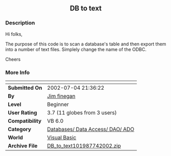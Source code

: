 ﻿<div align="center">

## DB to text


</div>

### Description

Hi folks,

The purpose of this code is to scan a database's table and then export them into a number of text files. Simplely change the name of the ODBC.

Cheers
 
### More Info
 


<span>             |<span>
---                |---
**Submitted On**   |2002-07-04 21:36:22
**By**             |[Jim finegan](https://github.com/Planet-Source-Code/PSCIndex/blob/master/ByAuthor/jim-finegan.md)
**Level**          |Beginner
**User Rating**    |3.7 (11 globes from 3 users)
**Compatibility**  |VB 6\.0
**Category**       |[Databases/ Data Access/ DAO/ ADO](https://github.com/Planet-Source-Code/PSCIndex/blob/master/ByCategory/databases-data-access-dao-ado__1-6.md)
**World**          |[Visual Basic](https://github.com/Planet-Source-Code/PSCIndex/blob/master/ByWorld/visual-basic.md)
**Archive File**   |[DB\_to\_text101987742002\.zip](https://github.com/Planet-Source-Code/jim-finegan-db-to-text__1-36575/archive/master.zip)








